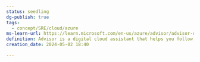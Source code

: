```yaml
---
status: seedling
dg-publish: true
tags:
  - concept/SRE/cloud/azure
ms-learn-url: https://learn.microsoft.com/en-us/azure/advisor/advisor-overview
definition: Advisor is a digital cloud assistant that helps you follow best practices to optimize your Azure deployments.
creation_date: 2024-05-02 18:40

---
```

